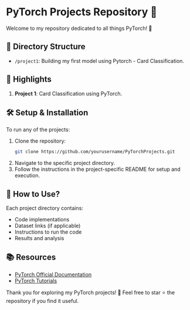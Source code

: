 # PyTorch Projects Repository 🚀

Welcome to my repository dedicated to all things PyTorch! 🌟

## 📂 Directory Structure

- `/project1`: Building my first model using Pytorch - Card Classification.


## 🌟 Highlights

1. **Project 1**: Card Classification using PyTorch.




## 🛠️ Setup & Installation

To run any of the projects:
1. Clone the repository:
    ```bash
    git clone https://github.com/yourusername/PyTorchProjects.git
    ```
2. Navigate to the specific project directory.
3. Follow the instructions in the project-specific README for setup and execution.

## 🤖 How to Use?

Each project directory contains:
- Code implementations
- Dataset links (if applicable)
- Instructions to run the code
- Results and analysis

## 📚 Resources

- [PyTorch Official Documentation](https://pytorch.org/docs/stable/index.html)
- [PyTorch Tutorials](https://pytorch.org/tutorials/)




Thank you for exploring my PyTorch projects! 🌟 Feel free to star ⭐ the repository if you find it useful.
